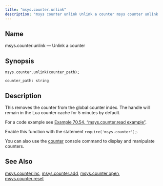 ```yaml
---
title: "msys.counter.unlink"
description: "msys counter unlink Unlink a counter msys counter unlink counter path This removes the counter from the global counter index The handle will remain in the Lua counter cache for 5 minutes by default For a code example see Example 70 54 msys counter read example Enable this function with..."
---
```


<a name="lua.ref.msys.counter.unlink"></a> 
## Name

msys.counter.unlink — Unlink a counter

<a name="idp17845040"></a> 
## Synopsis

`msys.counter.unlink(counter_path);`

`counter_path: string`<a name="idp17847968"></a> 
## Description

This removes the counter from the global counter index. The handle will remain in the Lua counter cache for 5 minutes by default.

For a code example see [Example 70.54, “msys.counter.read example”](lua.ref.msys.counter.read#lua.ref.msys.counter.read.example "Example 70.54. msys.counter.read example").

Enable this function with the statement `require('msys.counter');`.

You can also use the [counter](console_commands.counter "counter") console command to display and manipulate counters.

<a name="idp17853600"></a> 
## See Also

[msys.counter.inc](lua.ref.msys.counter.inc "msys.counter.inc"), [msys.counter.add](lua.ref.msys.counter.add "msys.counter.add"), [msys.counter.open](lua.ref.msys.counter.open "msys.counter.open"), [msys.counter.reset](lua.ref.msys.counter.reset "msys.counter.reset")